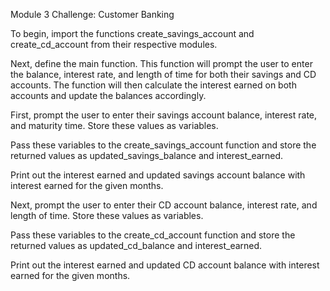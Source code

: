 Module 3 Challenge: Customer Banking

To begin, import the functions create_savings_account and create_cd_account from their respective modules.

Next, define the main function. This function will prompt the user to enter the balance, interest rate, and length of time for both their savings and CD accounts. The function will then calculate the interest earned on both accounts and update the balances accordingly.

First, prompt the user to enter their savings account balance, interest rate, and maturity time. Store these values as variables.

Pass these variables to the create_savings_account function and store the returned values as updated_savings_balance and interest_earned.

Print out the interest earned and updated savings account balance with interest earned for the given months.

Next, prompt the user to enter their CD account balance, interest rate, and length of time. Store these values as variables.

Pass these variables to the create_cd_account function and store the returned values as updated_cd_balance and interest_earned.

Print out the interest earned and updated CD account balance with interest earned for the given months.